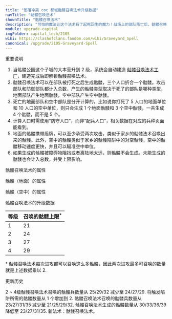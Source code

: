 ```yaml
---
title: "部落冲突 coc 都城骷髅召唤法术升级数据"
navTitle: "骷髅召唤法术"
shownTitle: "骷髅召唤法术"
description: "可怕的魔法让这个法术有了起死回生的魔力！战场上的部队阵亡后，骷髅召唤法术将召唤一定数量的骷髅兵，具体数量取决于阵亡部队的所需空间。如果飞行部队阵亡，则会召唤出飞行骷髅兵。"
module: upgrade-capital
imgFolder: capital_tech/2105
wiki: https://clashofclans.fandom.com/wiki/Graveyard_Spell
canonical: /upgrade/2105-Graveyard-Spell
---
```


<UnitInfo :folder="$frontmatter.imgFolder" imgSrc="Graveyard_Spell_info.png" :imgAlt="$frontmatter.navTitle"
    description="可怕的魔法让这个法术有了起死回生的魔力！<br>战场上的部队阵亡后，骷髅召唤法术将召唤一定数量的骷髅兵，具体数量取决于阵亡部队的所需空间。如果飞行部队阵亡，则会召唤出飞行骷髅兵。"
    :isSmallImg="true" />

<SmallTitle>重要说明</SmallTitle>

1. 当骷髅公园这个子城的大本营升到 2 级，系统会自动建造 [骷髅召唤法术工厂](/upgrade/2385-Graveyard-Spell-Factory)，建造完成后即解锁骷髅召唤法术。
2. 骷髅召唤法术可以在部队被打死之后生成骷髅，三个人口折合一个骷髅。攻击部队和防御部队都计入总数，产生的骷髅类型取决于死了的部队是哪种类型，地面部队产生地面骷髅，空中部队产生空中骷髅。
3. 死亡的地面部队和空中部队是分开计算的，比如说你打死了 5 人口的地面单位和 10 人口的空中单位，则只会生成 1 个地面骷髅和 3 个空中骷髅，一共生成 4 个骷髅，而不是 5 个。
4. 计算人口时需使用“防守人口”，而非“配兵人口”，相关数据在对应的兵种页面能看到。
5. 地面的骷髅携带盾牌，可以至少承受两次攻击，类似于家乡的骷髅法术召唤出来的骷髅。此外，空中的骷髅类似于家乡的骷髅陷阱中的对空骷髅，空中的骷髅移动速度更快，并且可以瞄准空中单位。
6. 如果生成的骷髅被障碍物阻挡或者离陆地太远，则骷髅不会生成。未能生成的骷髅也会计入总数，并受上限影响。

<SmallTitle>骷髅召唤法术的属性</SmallTitle>

<UnitProperties>
    <UnitProperty pKey="作用方式" pValue="将阵亡的兵种转化为骷髅" />
    <UnitProperty pKey="作用半径" pValue="3.2 格" />
    <UnitProperty pKey="最短转化间隔" pValue="0.3 秒" />
    <UnitProperty pKey="有效时间" pValue="两次进攻" />
    <UnitProperty pKey="占用的法术空间" pValue="2" />
</UnitProperties>

<SmallTitle>骷髅（地面）的属性</SmallTitle>

<UnitProperties>
    <UnitProperty pKey="攻击偏好" pValue="无" />
    <UnitProperty pKey="攻击目标" pValue="仅地面目标" />
    <UnitProperty pKey="移动速度" pValue="2 秒" />
    <UnitProperty pKey="攻击速度" pValue="1 秒/次" />
    <UnitProperty pKey="攻击距离" pValue="0.3 格" />
    <UnitProperty pKey="每秒伤害" pValue="25" />
    <UnitProperty pKey="每次伤害" pValue="25" />
    <UnitProperty pKey="本体生命值" pValue="30" />
    <UnitProperty pKey="盾牌生命值" pValue="30" />
</UnitProperties>

<SmallTitle>骷髅（空中）的属性</SmallTitle>

<UnitProperties>
    <UnitProperty pKey="攻击偏好" pValue="无" />
    <UnitProperty pKey="攻击目标" pValue="地面和空中目标" />
    <UnitProperty pKey="移动速度" pValue="1.2 秒" />
    <UnitProperty pKey="攻击速度" pValue="0.7 秒/次" />
    <UnitProperty pKey="攻击距离" pValue="0.1 格" />
    <UnitProperty pKey="每秒伤害" pValue="25" />
    <UnitProperty pKey="每次伤害" pValue="17.5" />
    <UnitProperty pKey="本体生命值" pValue="30" />
</UnitProperties>

<SmallTitle>骷髅召唤法术的升级数据</SmallTitle>

<UnitTable>

| 等级 |召唤的骷髅上限<sup>*</sup>|
|  --- |           ---          |
|   1  |            21          |
|   2  |            24          |
|   3  |            27          |
|   4  |            29          |
</UnitTable>

\* 骷髅召唤法术每次进攻都可以召唤这么多骷髅，因此两次进攻最多可召唤的数量就是上述数据乘以 2.

<SmallTitle>更新历史</SmallTitle>

<Timeline>
    <TimelineItem date="2023/09/14">
        <TimelineRow>2 ~ 4级骷髅召唤法术召唤的骷髅兵数量从 25/29/32 减少至 24/27/29.</TimelineRow>
        <TimelineRow>将触发陷阱所需的骷髅数量从 1 个增加到 2.</TimelineRow>
    </TimelineItem>
    <TimelineItem date="2023/01/23">
        <TimelineRow>骷髅召唤法术召唤的骷髅兵数量从 23/27/31/35 减少至 21/25/29/32.</TimelineRow>
    </TimelineItem>
    <TimelineItem date="2022/12/21">
        <TimelineRow>骷髅召唤法术生成的骷髅数量从 30/33/36/39 降低至 23/27/31/35.</TimelineRow>
    </TimelineItem>
    <TimelineItem date="2022/12/12">
        <TimelineRow>新法术：骷髅召唤法术。</TimelineRow>
    </TimelineItem>
    <TimelineItem :historyBottom="true" />
</Timeline>